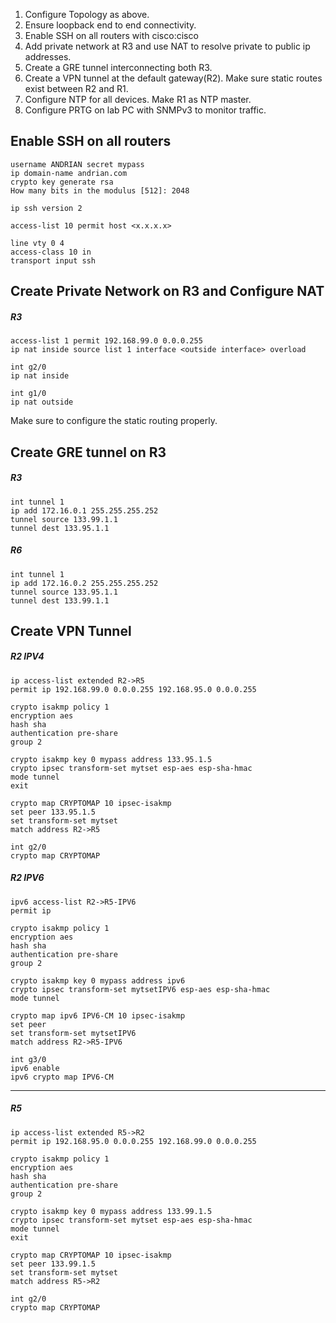 1. Configure Topology as above.
2. Ensure loopback end to end connectivity.
3. Enable SSH on all routers with cisco:cisco
4. Add private network at R3 and use NAT to resolve private to public ip addresses.
5. Create a GRE tunnel interconnecting both R3.
6. Create a VPN tunnel at the default gateway(R2). Make sure static routes exist between R2 and R1.
7. Configure NTP for all devices. Make R1 as NTP master.
8. Configure PRTG on lab PC with SNMPv3 to monitor traffic.

## Enable SSH on all routers
```
username ANDRIAN secret mypass
ip domain-name andrian.com
crypto key generate rsa
How many bits in the modulus [512]: 2048

ip ssh version 2

access-list 10 permit host <x.x.x.x>

line vty 0 4
access-class 10 in
transport input ssh
```

## Create Private Network on R3 and Configure NAT

##### R3
```
access-list 1 permit 192.168.99.0 0.0.0.255
ip nat inside source list 1 interface <outside interface> overload

int g2/0
ip nat inside

int g1/0
ip nat outside
```

Make sure to configure the static routing properly.

## Create GRE tunnel on R3

##### R3
```
int tunnel 1
ip add 172.16.0.1 255.255.255.252
tunnel source 133.99.1.1
tunnel dest 133.95.1.1
```

##### R6
```
int tunnel 1
ip add 172.16.0.2 255.255.255.252
tunnel source 133.95.1.1
tunnel dest 133.99.1.1
```

## Create VPN Tunnel

##### R2 IPV4
```
ip access-list extended R2->R5
permit ip 192.168.99.0 0.0.0.255 192.168.95.0 0.0.0.255

crypto isakmp policy 1
encryption aes
hash sha
authentication pre-share
group 2

crypto isakmp key 0 mypass address 133.95.1.5
crypto ipsec transform-set mytset esp-aes esp-sha-hmac
mode tunnel
exit

crypto map CRYPTOMAP 10 ipsec-isakmp
set peer 133.95.1.5
set transform-set mytset
match address R2->R5

int g2/0
crypto map CRYPTOMAP
```

##### R2 IPV6
```
ipv6 access-list R2->R5-IPV6
permit ip 

crypto isakmp policy 1
encryption aes
hash sha
authentication pre-share
group 2

crypto isakmp key 0 mypass address ipv6 
crypto ipsec transform-set mytsetIPV6 esp-aes esp-sha-hmac
mode tunnel

crypto map ipv6 IPV6-CM 10 ipsec-isakmp
set peer
set transform-set mytsetIPV6
match address R2->R5-IPV6

int g3/0
ipv6 enable
ipv6 crypto map IPV6-CM
```

--------------------------------------------------------------------------
##### R5
```
ip access-list extended R5->R2
permit ip 192.168.95.0 0.0.0.255 192.168.99.0 0.0.0.255

crypto isakmp policy 1
encryption aes
hash sha
authentication pre-share
group 2

crypto isakmp key 0 mypass address 133.99.1.5
crypto ipsec transform-set mytset esp-aes esp-sha-hmac
mode tunnel
exit

crypto map CRYPTOMAP 10 ipsec-isakmp
set peer 133.99.1.5
set transform-set mytset
match address R5->R2

int g2/0
crypto map CRYPTOMAP
```

